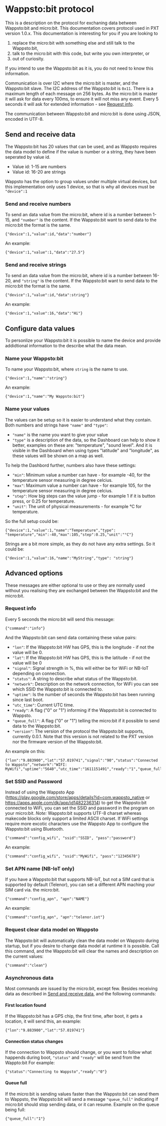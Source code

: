 # Wappsto:bit protocol

This is a description on the protocol for exchaning data between Wappsto:bit and micro:bit. This documentation covers protocol used in PXT version 1.0.x.
This documentation is interesting for you if you are looking to 
1. replace the micro:bit with something else and still talk to the Wappsto:bit, 
2. talk to the micro:bit with this code, but write you own interpreter, or 
3. out of curiosity.

If you intend to use the Wappsto:bit as it is, you do not need to know this information.

Communication is over I2C where the micro:bit is master, and the Wappsto:bit slave. The I2C address of the Wappsto:bit is `0x11`. There is a maximum length of each message on 256 bytes.
As the micro:bit is master it will ask for data every 100ms, to ensure it will not miss any event.
Every 5 seconds it will ask for extended information - see [Request info](#request-info).

The communication between Wappsto:bit and micro:bit is done using JSON, encoded in UTF-8.

## Send and receive data

The Wappsto:bit has 20 values that can be used, and as Wappsto requires the data model to define if the value is number or a string, they have been seperated by value id.
* Value id: 1-15 are numbers
* Value id: 16-20 are strings

Wappsto has the option to group values under multiple virtual devices, but this implementation only uses 1 device, so that is why all devices must be `"device":1`


### Send and receive numbers
To send an data value from the micro:bit, where id is a number between 1-15, and `"number"` is the content.
If the Wappsto:bit want to send data to the micro:bit the format is the same.
```
{"device":1,"value":id,"data":"number"}
```
An example:
```
{"device":1,"value":1,"data":"27.5"}
```

### Send and receive strings
To send an data value from the micro:bit, where id is a number between 16-20, and `"string"` is the content.
If the Wappsto:bit want to send data to the micro:bit the format is the same.
```
{"device":1,"value":id,"data":string"}
```
An example:
```
{"device":1,"value":16,"data":"Hi"}
```


## Configure data values
To personlize your Wappsto:bit it is possible to name the device and provide addidtional information to the describe what the data mean.

### Name your Wappsto:bit
To name your Wappsto:bit, where `string` is the name to use.

```
{"device":1,"name":"string"}
```
An example:
```
{"device":1,"name":"My Wappsto:bit"}
```

### Name your values
The values can be setup so it is easier to understand what they contain. Both numbers and strings have `"name"` and `"type"`:
* `"name"` is the name you want to give your value
* `"type"` is a description of the data, so the Dashboard can help to show it better, examples on these are: "temperature", "sound level". And it is visible in the Dashboard when using types "latitude" and "longitude", as these values will be shown on a map as well.

To help the Dashbord further, numbers also have these settings:
* `"min"`: Minimum value a number can have - for example -40, for the temperature sensor measuring in degree celcius.
* `"max"`: Maximum value a number can have - for example 105, for the temperature sensor measuring in degree celcius.
* `"step"`: How big steps can the value jump - for example 1 if it is button press, or 0.25 for temperature.
* `"unit"`: The unit of physical measurements - for example °C for temperature.

So the full setup could be:
```
{"device":1,"value":1,"name":"Temperature","type": "temperature","min":-40,"max":105,"step":0.25,"unit":"°C"}
```

Strings are a bit more simple, as they do not have any extra settings. So it could be:
```
{"device":1,"value":16,"name":"MyString","type": "string"}
```

## Advanced options

These messages are either optional to use or they are normally used without you realising they are exchanged between the Wappsto:bit and the micro:bit.

### Request info

Every 5 seconds the micro:bit will send this message:
```
{"command":"info"}
```

And the Wappsto:bit can send data containing these value pairs:

* `"lon"`: If the Wappsto:bit HW has GPS, this is the longitude - if not the value will be 0.
* `"lat"`: If the Wappsto:bit HW has GPS, this is the latitude - if not the value will be 0
* `"signal"`: Signal strength in %, this will either be for WiFi or NB-IoT depending on connection.
* `"status"`: A string to describe what status of the Wappsto:bit.
* `"network"`: Description on the network connection, for WiFi you can see which SSID the Wappsto:bit is connected to.
* `"uptime"`: Is the number of seconds the Wappsto:bit has been running since last boot.
* `"utc_time"`: Current UTC time.
* `"ready"`: A flag ("0" or "1") informing if the Wappsto:bit is connected to Wappsto.
* `"queue_full"`: A flag ("0" or "1") telling the micro:bit if it possible to send data to the Wappsto:bit.
* `"version"`: The version of the protocol the Wappsto:bit supports, currently 0.0.1. Note that this version is not related to the PXT version nor the firmware version of the Wappsto:bit.

An example on this:
```
{"lon":"9.883900","lat":"57.019741","signal":"90","status":"Connected to Wappsto","network":"WIFI: MyWifi","uptime":"5640","utc_time":"1611151491","ready":"1","queue_full":"0","version":"0.0.1"}
```

### Set SSID and Password

Instead of using the Wappsto App (https://play.google.com/store/apps/details?id=com.wappsto_native or https://apps.apple.com/dk/app/id1482236314) to get the Wappsto:bit connected to WiFi, you can set the SSID and password in the program on your micro:bit.
*Note:* Wappsto:bit supports UTF-8 charset whereas makecode blocks only support a limited ASCII charset. If WiFi settings require more excotic characters use the Wappsto App to configure the Wappsto:bit using Bluetooth.

```
{"command":"config_wifi", "ssid":"SSID", "pass":"password"}
```
An example:
```
{"command":"config_wifi", "ssid":"MyWifi", "pass":"12345678"}
```

### Set APN name (NB-IoT only)

If you have a Wappsto:bit that supports NB-IoT, but not a SIM card that is supported by default (Telenor), you can set a different APN maching your SIM card via. the micro:bit.

```
{"command":"config_apn", "apn":"NAME"}
```
An example:
```
{"command":"config_apn", "apn":"telenor.iot"}
```

### Request clear data model on Wappsto

The Wappsto:bit will automatically clean the data model on Wappsto during startup, but if you desire to change data model at runtime it is possible. Call this command, and the Wappsto:bit will clear the names and description on the current values:

```
{"command":"clean"}
```
### Asynchronous data

Most commands are issued by the micro:bit, except few. Besides receiving data as described in [Send and receive data](#send_and_receive_data), and the following commands:

#### First location found

If the Wappsto:bit has a GPS chip, the first time, after boot, it gets a location, it will send this, an example:
```
{"lon":"9.883900","lat":"57.019741"}
```

#### Connection status changes

If the connection to Wappsto should change, or you want to follow what happends during boot, `"status"` and `"ready"` will be send from the Wappto:bit For example:
```
{"status":"Connecting to Wappsto","ready":"0"}
```

#### Queue full

If the micro:bit is sending values faster than the Wappsto:bit can send them to Wappsto, the Wappsto:bit will send a message `"queue_full"` indicating if micro:bit should stop sending data, or it can resume. Example on the queue being full:
```
{"queue_full":"1"}
```
